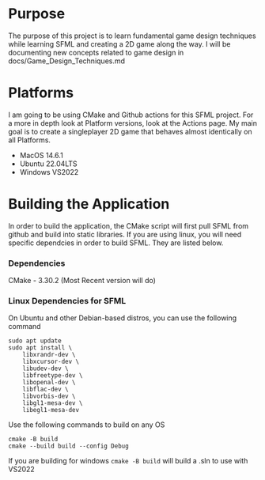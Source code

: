 # Purpose
The purpose of this project is to learn fundamental game design techniques while learning SFML and creating a 2D game along the way. I will be documenting new concepts related to game design in docs/Game_Design_Techniques.md

# Platforms
I am going to be using CMake and Github actions for this SFML project. For a more in depth look at Platform versions, look at the Actions page. My main goal is to create a singleplayer 2D game that behaves almost identically on all Platforms.

* MacOS 14.6.1
* Ubuntu 22.04LTS
* Windows VS2022

# Building the Application
In order to build the application, the CMake script will first pull SFML from github and build into static libraries. If you are using linux, you will need specific dependcies in order to build SFML. They are listed below.

### Dependencies
CMake - 3.30.2 (Most Recent version will do)

### Linux Dependencies for SFML
On Ubuntu and other Debian-based distros, you can use the following command
```
sudo apt update
sudo apt install \
    libxrandr-dev \
    libxcursor-dev \
    libudev-dev \
    libfreetype-dev \
    libopenal-dev \
    libflac-dev \
    libvorbis-dev \
    libgl1-mesa-dev \
    libegl1-mesa-dev
```

Use the following commands to build on any OS
```
cmake -B build
cmake --build build --config Debug
```

If you are building for windows ``` cmake -B build ``` will build a .sln to use with VS2022